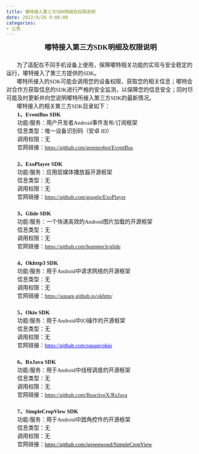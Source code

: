 ```yaml
---
title: 嘟特接入第三方SDK明细及权限说明
date: 2022/9/26 9:08:00
categories:
- 公告
---
```

<html><head><meta http-equiv="Content-Type" content="text/html; charset=utf-8" /><meta http-equiv="Content-Style-Type" content="text/css" /><meta name="generator" content="Aspose.Words for .NET 22.9.0" /><title></title><style type="text/css">body { text-align:justify; widows:0; orphans:0; font-family:Calibri; font-size:10.5pt }p { margin:0pt }.CommentText { text-align:left; widows:0; orphans:0; font-family:Calibri; font-size:10.5pt }.Footer { text-align:left; widows:0; orphans:0; font-family:Calibri; font-size:9pt }.Header { text-align:justify; line-height:normal; widows:0; orphans:0; font-family:Calibri; font-size:9pt }.NormalWeb { text-align:justify; widows:0; orphans:0; font-family:Calibri; font-size:12pt }.\31 { font-family:等线; font-size:11pt }span.Hyperlink { text-decoration:underline; color:#0000ff; -aw-style-name:hyperlink }</style></head><body><div><p style="text-align:center; line-height:150%; font-size:14pt"><span style="font-family:宋体; font-weight:bold">嘟特接入第三方SDK明细及权限说明</span></p><p style="text-align:center; line-height:150%; font-size:11pt"><span style="font-family:宋体; -aw-import:ignore">&#xa0;</span></p><p class="NormalWeb" style="text-indent:21pt; text-align:left; line-height:150%; widows:2; orphans:2; font-size:11pt"><span style="font-family:宋体">为了适配在不同手机设备上使用，保障嘟特相关功能的实现与安全稳定的运行，嘟特接入了第三方提供的SDK。</span></p><p class="NormalWeb" style="text-indent:21pt; text-align:left; line-height:150%; widows:2; orphans:2; font-size:11pt"><span style="font-family:宋体">嘟特所接入的SDK可能会调用您的设备权限、获取您的相关信息；嘟特会对合作方获取信息的SDK进行严格的安全监测，以保障您的信息安全；同时尽可能及时更新并向您说明嘟特所接入第三方SDK的最新情况。</span></p><p class="NormalWeb" style="text-indent:21pt; text-align:left; line-height:150%; widows:2; orphans:2; font-size:11pt"><span style="font-family:宋体">嘟特接入的相关第三方SDK目录如下：</span></p><p style="text-indent:22pt; line-height:150%; font-size:11pt"><span style="font-family:宋体; font-weight:bold">1、EventBus SDK</span></p><p style="text-indent:22pt; line-height:150%; font-size:11pt"><span style="font-family:宋体">功能/服务：用户开发者Android事件发布/订阅框架</span></p><p style="text-indent:22pt; line-height:150%; font-size:11pt"><span style="font-family:宋体">信息类型：唯一设备识别码（安卓 ID）</span></p><p style="text-indent:22pt; line-height:150%; font-size:11pt"><span style="font-family:宋体">调用权限：无</span></p><p style="text-indent:22pt; line-height:150%; font-size:11pt"><span style="font-family:宋体">官网链接：</span><span style="font-family:宋体; text-decoration:underline">https://github.com/greenrobot/EventBus</span></p><p style="text-indent:22pt; line-height:150%; font-size:11pt"><span style="font-family:宋体; -aw-import:ignore">&#xa0;</span></p><p style="text-indent:22pt; line-height:150%; font-size:11pt"><span style="font-family:宋体; font-weight:bold">2、ExoPlayer SDK</span></p><p style="text-indent:22pt; line-height:150%; font-size:11pt"><span style="font-family:宋体">功能/服务：应用层媒体播放器开源框架</span></p><p style="text-indent:22pt; line-height:150%; font-size:11pt"><span style="font-family:宋体">信息类型：无</span></p><p style="text-indent:22pt; line-height:150%; font-size:11pt"><span style="font-family:宋体">调用权限：无</span></p><p style="text-indent:22pt; line-height:150%; font-size:11pt"><span style="font-family:宋体">官网链接：</span><span style="font-family:宋体; text-decoration:underline">https://github.com/google/ExoPlayer</span></p><p style="line-height:150%; font-size:11pt"><span style="font-family:宋体; -aw-import:spaces">&#xa0;</span></p><p style="text-indent:22pt; line-height:150%; font-size:11pt"><span style="font-family:宋体; font-weight:bold">3、Glide SDK</span></p><p style="text-indent:22pt; line-height:150%; font-size:11pt"><span style="font-family:宋体">功能/服务：一个快速高效的Android图片加载的开源框架</span></p><p style="text-indent:22pt; line-height:150%; font-size:11pt"><span style="font-family:宋体">信息类型：无</span></p><p style="text-indent:22pt; line-height:150%; font-size:11pt"><span style="font-family:宋体">调用权限：无</span></p><p style="text-indent:22pt; line-height:150%; font-size:11pt"><span style="font-family:宋体">官网链接：</span><span style="font-family:宋体; text-decoration:underline">https://github.com/bumptech/glide</span></p><p style="text-indent:22pt; line-height:150%; font-size:11pt"><span style="font-family:宋体; -aw-import:spaces">&#xa0;</span></p><p style="text-indent:22pt; line-height:150%; font-size:11pt"><span style="font-family:宋体; font-weight:bold">4、Okhttp3 SDK</span></p><p style="text-indent:22pt; line-height:150%; font-size:11pt"><span style="font-family:宋体">功能/服务：用于Android中请求网络的开源框架</span></p><p style="text-indent:22pt; line-height:150%; font-size:11pt"><span style="font-family:宋体">信息类型：无</span></p><p style="text-indent:22pt; line-height:150%; font-size:11pt"><span style="font-family:宋体">调用权限：无</span></p><p style="text-indent:22pt; line-height:150%; font-size:11pt"><span style="font-family:宋体">官网链接：</span><span style="font-family:宋体; text-decoration:underline">https://square.github.io/okhttp/</span></p><p style="text-indent:22pt; line-height:150%; font-size:11pt"><span style="font-family:宋体; -aw-import:ignore">&#xa0;</span></p><p style="text-indent:22pt; line-height:150%; font-size:11pt"><span style="font-family:宋体; font-weight:bold">5、Okio SDK</span></p><p style="text-indent:22pt; line-height:150%; font-size:11pt"><span style="font-family:宋体">功能/服务：用于Android中IO操作的开源框架</span></p><p style="text-indent:22pt; line-height:150%; font-size:11pt"><span style="font-family:宋体">信息类型：无</span></p><p style="text-indent:22pt; line-height:150%; font-size:11pt"><span style="font-family:宋体">调用权限：无</span></p><p style="text-indent:22pt; line-height:150%; font-size:11pt"><span style="font-family:宋体">官网链接：</span><a href="https://github.com/square/okio" style="text-decoration:none"><span class="Hyperlink" style="font-family:宋体">https://github.com/square/okio</span></a></p><p style="text-indent:22pt; line-height:150%; font-size:11pt"><span style="font-family:宋体; -aw-import:ignore">&#xa0;</span></p><p style="text-indent:22pt; line-height:150%; font-size:11pt"><span style="font-family:宋体; font-weight:bold">6、RxJava SDK</span></p><p style="text-indent:22pt; line-height:150%; font-size:11pt"><span style="font-family:宋体">功能/服务：用于Android中线程调度的开源框架</span></p><p style="text-indent:22pt; line-height:150%; font-size:11pt"><span style="font-family:宋体">信息类型：无</span></p><p style="text-indent:22pt; line-height:150%; font-size:11pt"><span style="font-family:宋体">调用权限：无</span></p><p style="text-indent:22pt; line-height:150%; font-size:11pt"><span style="font-family:宋体">官网链接：</span><span style="font-family:宋体; text-decoration:underline">https://github.com/ReactiveX/RxJava</span></p><p style="line-height:150%; font-size:11pt"><span style="font-family:宋体; -aw-import:ignore">&#xa0;</span></p><p style="text-indent:22pt; line-height:150%; font-size:11pt"><span style="font-family:宋体; font-weight:bold">7、SimpleCropView SDK</span></p><p style="text-indent:22pt; line-height:150%; font-size:11pt"><span style="font-family:宋体">功能/服务：用于Android中圆角控件的开源框架</span></p><p style="text-indent:22pt; line-height:150%; font-size:11pt"><span style="font-family:宋体">信息类型：无</span></p><p style="text-indent:22pt; line-height:150%; font-size:11pt"><span style="font-family:宋体">调用权限：无</span></p><p style="text-indent:22pt; line-height:150%; font-size:11pt"><span style="font-family:宋体">官网链接：</span><a href="https://github.com/igreenwood/SimpleCropView" style="text-decoration:none"><span class="Hyperlink" style="font-family:宋体; color:#000000">https://github.com/igreenwood/SimpleCropView</span></a></p><p style="line-height:150%; font-size:11pt"><span style="font-family:宋体; -aw-import:ignore">&#xa0;</span></p><div style="-aw-headerfooter-type:footer-primary; clear:both"><p class="Footer"><span style="height:0pt; display:block; position:absolute; z-index:-65536"><img src="images/Aspose.Words.37a7c1cd-6fbe-4f92-99d1-35db91fcf5d7.001.png" width="7" height="16" alt="" style="margin-left:223.12pt; -aw-left-pos:0pt; -aw-rel-hpos:margin; -aw-rel-vpos:paragraph; -aw-top-pos:0pt; -aw-wrap-type:none; position:absolute" /></span><span style="-aw-import:ignore">&#xa0;</span></p></div></div></body></html>